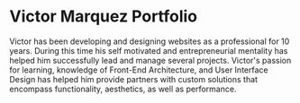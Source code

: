 # Victor Marquez Portfolio

Victor has been developing and designing websites as a professional for 10 years. During this time his self motivated and entrepreneurial mentality has helped him successfully lead and manage several projects. Victor's passion for learning, knowledge of Front-End Architecture, and User Interface Design has helped him provide partners with custom solutions that encompass functionality, aesthetics, as well as performance.
